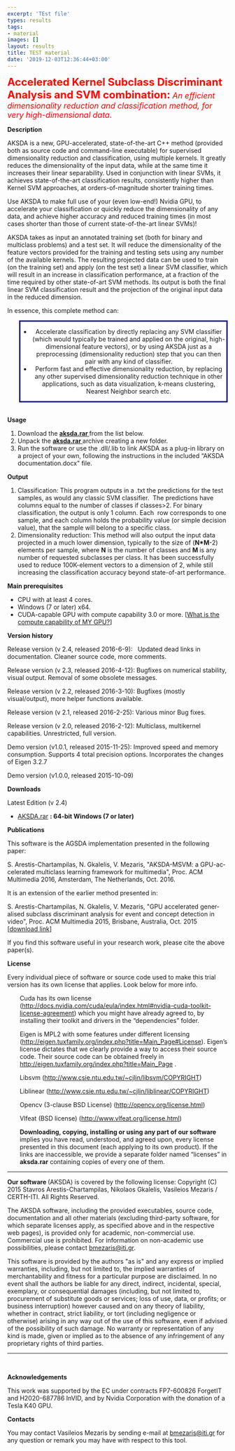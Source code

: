 ```yaml
---
excerpt: 'TEst file'
types: results
tags:
- material
images: []
layout: results
title: TEST material
date: '2019-12-03T12:36:44+03:00'
---
```

<p><font size="5" color="red"><strong>Accelerated Kernel Subclass Discriminant Analysis and SVM combination:</strong></font><em><font size="4" color="red"> An efficient dimensionality reduction and classification method, for very high-dimensional data.</font></em></p>
<p><strong>Description </strong></p>
<p>AKSDA is a new, GPU-accelerated, state-of-the-art C++ method (provided both as source code and command-line executable) for supervised dimensionality reduction and classification, using multiple kernels. It greatly reduces the dimensionality of the input data, while at the same time it increases their linear separability. Used in conjunction with linear SVMs, it achieves state-of-the-art classification results, consistently higher than Kernel SVM approaches, at orders-of-magnitude shorter training times.</p>
<p>Use AKSDA to make full use of your (even low-end!) Nvidia GPU, to accelerate your classification or quickly reduce the dimensionality of any data, and achieve higher accuracy and reduced training times (in most cases shorter than those of current state-of-the-art linear SVMs)!</p>
<p>AKSDA takes as input an annotated training set (both for binary and multiclass problems) and a test set. It will reduce the dimensionality of the feature vectors provided for the training and testing sets using any number of the available kernels. The resulting projected data can be used to train (on the training set) and apply (on the test set) a linear SVM classifier, which will result in an increase in classification performance, at a fraction of the time required by other state-of-art SVM methods. Its output is both the final linear SVM classification result and the projection of the original input data in the reduced dimension.</p>
<p>In essence, this complete method can:</p>
<div style="margin-left:20.5pt;background:#FFFFFF; border: 3px solid navy;text-align:center">
	<ul>
		<li>Accelerate classification by directly replacing any SVM classifier (which would typically be trained and applied on the original, high-dimensional feature vectors), or by using AKSDA just as a preprocessing (dimensionality reduction) step that you can then pair with any kind of classifier.</li>
		<li>Perform fast and effective dimensionality reduction, by replacing any other supervised dimensionality reduction technique in other applications, such as data visualization, k-means clustering, Nearest Neighbor search etc.</li>
	</ul>
</div>
<br>
<p><strong>Usage</strong></p>
<ol>
	<li>Download the <a href="#Downloads"><strong>aksda.rar </strong></a>from the list below.</li>
	<li>Unpack the <a href="#Downloads"><strong>aksda.rar </strong></a>archive creating a new folder.</li>
	<li>Run the software&nbsp;or use the .dll/.lib to link AKSDA as a plug-in library on a project of your own, following the instructions in the included “AKSDA documentation.docx" file.</li>
</ol>
<p><strong>Output</strong></p>
<ol>
	<li>Classification: This program outputs in a .txt the predictions for the test samples, as would any classic SVM classifier. &nbsp;The predictions have columns equal to the number of classes if classes&gt;2. For binary classification, the output is only 1 column. Each &nbsp;row corresponds to one sample, and each column holds the probability value (or simple decision value), that the sample will belong to a specific class.</li>
	<li>Dimensionality reduction: This method will also output the input data projected in a much lower dimension, typically to the size of (<strong>N*M</strong>-2) elements per sample, where <strong>Ν</strong> is the number of classes and <strong>M </strong>is any number of requested subclasses per class. It has been successfully used to reduce 100K-element vectors to a dimension of 2, while still increasing the classification accuracy beyond state-of-art performance.</li>
</ol>
<p><strong>Main prerequisites </strong></p>
<ul>
	<li>CPU with at least 4 cores.</li>
	<li>Windows (7 or later) x64.</li>
	<li>CUDA-capable GPU with compute capability 3.0 or more. [<a href="https://developer.nvidia.com/cuda-gpus">What is the compute capability of MY GPU?</a>]</li>
</ul>
<p><strong>Version history</strong></p>
<p>Release version (v 2.4, released 2016-6-9):&nbsp;&nbsp; Updated dead links in documentation. Cleaner source code, more comments.</p>
<p>Release version (v 2.3, released 2016-4-12): Bugfixes on numerical stability, visual output. Removal of some obsolete messages.</p>
<p>Release version (v 2.2, released 2016-3-10): Bugfixes (mostly visual/output), more helper functions available.</p>
<p>Release version (v 2.1, released 2016-2-25): Various minor Bug fixes.</p>
<p>Release version (v 2.0, released 2016-2-12): Multiclass, multikernel capabilities. Unrestricted, full version.</p>
<p>Demo version (v1.0.1, released 2015-11-25): Improved speed and memory consumption. Supports 4 total precision options. Incorporates the changes of Eigen 3.2.7</p>
<p>Demo version (v1.0.0, released 2015-10-09)</p>
<p><a name="Downloads"><strong>Downloads</strong></a></p>
<p>Latest Edition (v 2.4)</p>
<ul>
	<li><a href="http://mklab.iti.gr/files/AKSDAv2.4.rar">AKSDA.rar</a> <strong>: 64-bit Windows (7 or later)</strong></li>
</ul>
<p><strong>Publications </strong></p>
<p>This software is the AGSDA implementation presented in the following paper:</p>
<p><span lang="EN-US">S. Arestis-Chartampilas, N. Gkalelis, V. Mezaris, "AKSDA-MSVM: a GPU-accelerated multiclass learning framework for multimedia", Proc. ACM Multimedia 2016, Amsterdam, The Netherlands, Oct. 2016.</span></p>
<p>It is an extension of the earlier method presented in:</p>
<p><span lang="EN-US">S. Arestis-Chartampilas, N. Gkalelis, V. Mezaris, "GPU accelerated generalised subclass discriminant analysis for event and concept detection in video", Proc. ACM Multimedia 2015, Brisbane, Australia, Oct. 2015 </span>[<a href="http://www.iti.gr/~bmezaris/publications/mm15_preprint.pdf">download link</a>]</p>
<p>If you find this software useful in your research work, please cite the above paper(s).</p>
<p><strong>License </strong></p>
<p>Every individual piece of software or source code used to make this trial version has its own license that applies. Look below for more info.</p>
<p style="margin-left:21.3pt;">Cuda has its own license (<a href="http://docs.nvidia.com/cuda/eula/index.html#nvidia-cuda-toolkit-license-agreement">http://docs.nvidia.com/cuda/eula/index.html#nvidia-cuda-toolkit-license-agreement</a>) which you might have already agreed to, by installing their toolkit and drivers in the “dependencies” folder.</p>
<p style="margin-left:21.3pt;">Eigen is MPL2 with some features under different licensing (<a href="http://eigen.tuxfamily.org/index.php?title=Main_Page#License">http://eigen.tuxfamily.org/index.php?title=Main_Page#License</a>). Eigen’s license dictates that we clearly provide a way to access their source code. Their source code can be obtained freely in <a href="http://eigen.tuxfamily.org/index.php?title=Main_Page">http://eigen.tuxfamily.org/index.php?title=Main_Page</a> .</p>
<p style="margin-left:21.3pt;">Libsvm (<a href="http://www.csie.ntu.edu.tw/~cjlin/libsvm/COPYRIGHT">http://www.csie.ntu.edu.tw/~cjlin/libsvm/COPYRIGHT</a>)</p>
<p style="margin-left:21.3pt;">Liblinear (<a href="http://www.csie.ntu.edu.tw/~cjlin/liblinear/COPYRIGHT">http://www.csie.ntu.edu.tw/~cjlin/liblinear/COPYRIGHT</a>)</p>
<p style="margin-left:21.3pt;">Opencv (3-clause BSD License) (<a href="http://opencv.org/license.html">http://opencv.org/license.html</a>)</p>
<p style="margin-left:21.3pt;">Vlfeat (BSD license) (<a href="http://www.vlfeat.org/license.html">http://www.vlfeat.org/license.html</a>)</p>
<p style="margin-left:21.3pt;"><strong>Downloading, copying, installing or using any part of our software</strong> implies you have read, understood, and agreed upon, every license presented in this document (each applying to its own product). If the links are inaccessible, we provide a separate folder named “licenses” in <strong>aksda.rar</strong> containing copies of every one of them.</p>
<hr>
<p><strong>Our software </strong>(AKSDA) is covered by the <a>following license</a>: Copyright (C) 2015 Stavros Arestis-Chartampilas, Nikolaos Gkalelis, Vasileios Mezaris / CERTH-ITI. All Rights Reserved.</p>
<p>The AKSDA software, including the provided executables, source code, documentation and all other materials (excluding third-party software, for which separate licenses apply, as specified above and in the respective web pages), is provided only for academic, non-commercial use. Commercial use is prohibited. For information on non-academic use possibilities, please contact <a href="mailto:bmezaris@iti.gr">bmezaris@iti.gr</a>.&nbsp;</p>
<p>This software is provided by the authors "as is" and any express or implied warranties, including, but not limited to, the implied warranties of merchantability and fitness for a particular purpose are disclaimed. In no event shall the authors be liable for any direct, indirect, incidental, special, exemplary, or consequential damages (including, but not limited to, procurement of substitute goods or services; loss of use, data, or profits; or business interruption) however caused and on any theory of liability, whether in contract, strict liability, or tort (including negligence or otherwise) arising in any way out of the use of this software, even if advised of the possibility of such damage. No warranty or representation of any kind is made, given or implied as to the absence of any infringement of any proprietary rights of third parties.</p>
<hr>
<p>&nbsp;</p>
<p><strong>Acknowledgements</strong></p>
<p>This work was supported by the EC under contracts FP7-600826 ForgetIT and H2020-687786 InVID, and by Nvidia Corporation with the donation of a Tesla K40 GPU.</p>
<p><strong>Contacts </strong></p>
<p>You may contact Vasileios Mezaris by sending e-mail at <a href="mailto:bmezaris@iti.gr">bmezaris@iti.gr</a> for any question or remark you may have with respect to this tool.</p>
